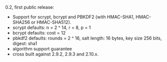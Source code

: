 
0.2, first public release:

  * Support for scrypt, bcrypt and PBKDF2 (with HMAC-SHA1, HMAC-SHA256 or HMAC-SHA512).
  * scrypt defaults: n = 2 ^ 14, r = 8, p = 1
  * bcrypt defaults: cost = 12
  * pbkdf2 defaults: rounds = 2 ^ 16, salt length: 16 bytes, key size 256 bits, digest: sha1
  * algorithm support guarantee
  * cross built against 2.9.2, 2.9.3 and 2.10.x.
